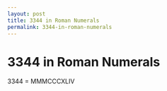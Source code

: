 ```yaml
---
layout: post
title: 3344 in Roman Numerals
permalink: 3344-in-roman-numerals
---
```


# 3344 in Roman Numerals

3344 = MMMCCCXLIV
